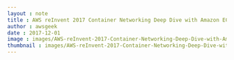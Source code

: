 ```yaml
---
layout : note
title : AWS reInvent 2017 Container Networking Deep Dive with Amazon ECS CON401
author : awsgeek
date : 2017-12-01
image : images/AWS-reInvent-2017-Container-Networking-Deep-Dive-with-Amazon-ECS-CON401_en.jpg
thumbnail : images/AWS-reInvent-2017-Container-Networking-Deep-Dive-with-Amazon-ECS-CON401_en.jpg
---
```

